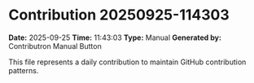 # Contribution 20250925-114303

**Date:** 2025-09-25
**Time:** 11:43:03
**Type:** Manual
**Generated by:** Contributron Manual Button

This file represents a daily contribution to maintain GitHub contribution patterns.
